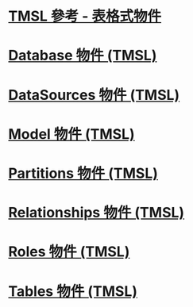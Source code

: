 # [TMSL 參考 - 表格式物件](tmsl-reference-tabular-objects.md)

# [Database 物件 (TMSL)](database-object-tmsl.md)
# [DataSources 物件 (TMSL)](datasources-object-tmsl.md)
# [Model 物件 (TMSL)](model-object-tmsl.md)
# [Partitions 物件 (TMSL)](partitions-object-tmsl.md)
# [Relationships 物件 (TMSL)](relationships-object-tmsl.md)
# [Roles 物件 (TMSL)](roles-object-tmsl.md)
# [Tables 物件 (TMSL)](tables-object-tmsl.md)
